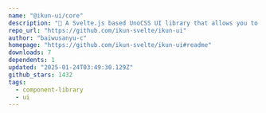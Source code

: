 ```yaml
---
name: "@ikun-ui/core"
description: "🐔 A Svelte.js based UnoCSS UI library that allows you to make websites"
repo_url: "https://github.com/ikun-svelte/ikun-ui"
author: "baiwusanyu-c"
homepage: "https://github.com/ikun-svelte/ikun-ui#readme"
downloads: 7
dependents: 1
updated: "2025-01-24T03:49:30.129Z"
github_stars: 1432
tags: 
  - component-library
  - ui
---
```

